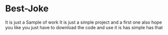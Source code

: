 # Best-Joke
It is just a Sample of work
It is just a simple project and a first one also hope you like 
you just have to download the code and use it is has simple has that
